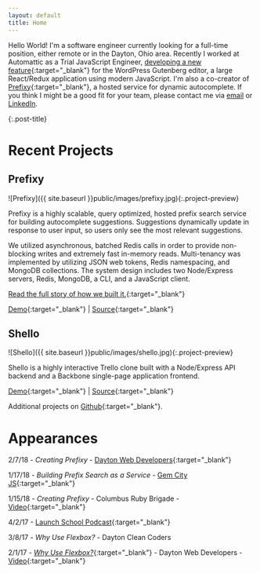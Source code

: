 ```yaml
---
layout: default
title: Home
---
```


Hello World! I'm a software engineer currently looking for a full-time position, either remote or in the Dayton, Ohio area. Recently I worked at Automattic as a Trial JavaScript Engineer, [developing a new feature](https://github.com/WordPress/gutenberg/pull/5794){:target="_blank"} for the WordPress Gutenberg editor, a large React/Redux application using modern JavaScript. I'm also a co-creator of [Prefixy](https://prefixy.github.io/){:target="_blank"}, a hosted service for dynamic autocomplete. If you think I might be a good fit for your team, please contact me via <a href="mailto:jay.shenk@gmail.com">email</a> or <a href="https://www.linkedin.com/in/jay-shenk/" target="_blank">LinkedIn</a>.

{:.post-title}
# Recent Projects

## Prefixy

![Prefixy]({{ site.baseurl }}public/images/prefixy.jpg){:.project-preview}

Prefixy is a highly scalable, query optimized, hosted prefix search service for building autocomplete suggestions. Suggestions dynamically update in response to user input, so users only see the most relevant suggestions.

We utilized asynchronous, batched Redis calls in order to provide non-blocking writes and extremely fast in-memory reads. Multi-tenancy was implemented by utilizing JSON web tokens, Redis namespacing, and MongoDB collections. The system design includes two Node/Express servers, Redis, MongoDB, a CLI, and a JavaScript client.

[Read the full story of how we built it.](https://prefixy.github.io/){:target="_blank"}

[Demo](https://www.prefixy.io/){:target="_blank"} \|
[Source](https://github.com/prefixy/prefixy){:target="_blank"}

## Shello

![Shello]({{ site.baseurl }}public/images/shello.jpg){:.project-preview}

Shello is a highly interactive Trello clone built with a Node/Express API backend and a Backbone single-page application frontend.

[Demo](https://boiling-falls-66079.herokuapp.com/){:target="_blank"} \|
[Source](https://github.com/jayshenk/shello){:target="_blank"}

Additional projects on [Github](https://github.com/jayshenk){:target="_blank"}.

# Appearances

2/7/18 - *Creating Prefixy* - [Dayton Web Developers](https://www.meetup.com/dayton-web-developers/events/ndsqfnyxdbkb/){:target="_blank"}

1/17/18 - *Building Prefix Search as a Service* - [Gem City JS](http://gemcityjs.com/){:target="_blank"}

1/15/18 - *Creating Prefixy* - Columbus Ruby Brigade - [Video](https://drive.google.com/open?id=1DdSSlMZBiww85MxKeKMBAC9SorsNK1-K){:target="_blank"}

4/2/17 - [Launch School Podcast](https://launchschool.com/blog/meet-a-student-jay-shenk){:target="_blank"}

3/8/17 - *Why Use Flexbox?* - Dayton Clean Coders

2/1/17 - [*Why Use Flexbox?*](https://youtu.be/v8fcG1ZO5Ig){:target="_blank"} - Dayton Web Developers - [Video](https://youtu.be/v8fcG1ZO5Ig){:target="_blank"}
